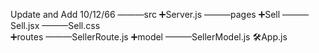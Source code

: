 Update and Add
10/12/66 
———src
    ➕Server.js
    ———pages
        ➕Sell
          ———Sell.jsx
          ———Sell.css  
    ➕routes
      ———SellerRoute.js
    ➕model
      ———SellerModel.js
    🛠️App.js

